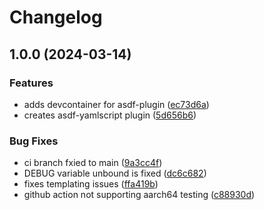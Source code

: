# Changelog

## 1.0.0 (2024-03-14)


### Features

* adds devcontainer for asdf-plugin ([ec73d6a](https://github.com/FeryET/asdf-yamlscript/commit/ec73d6ad8845c98b60504931af4b705df68c5f90))
* creates asdf-yamlscript plugin ([5d656b6](https://github.com/FeryET/asdf-yamlscript/commit/5d656b64edbabda74a28b0c4d978a0458df0cf22))


### Bug Fixes

* ci branch fxied to main ([9a3cc4f](https://github.com/FeryET/asdf-yamlscript/commit/9a3cc4f503a34ee0010323592cb7673e805b3b04))
* DEBUG variable unbound is fixed ([dc6c682](https://github.com/FeryET/asdf-yamlscript/commit/dc6c6829b5ec7eaad7f5422b1d17774286939367))
* fixes templating issues ([ffa419b](https://github.com/FeryET/asdf-yamlscript/commit/ffa419be75a495843bba37d0820131fc1fa15ec2))
* github action not supporting aarch64 testing ([c88930d](https://github.com/FeryET/asdf-yamlscript/commit/c88930d6ecee4f3d17f1a3e7ca306ae00110de66))
